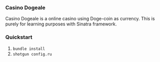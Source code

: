 ### Casino Dogeale

Casino Dogeale is a online casino using Doge-coin as currency. 
This is purely for learning purposes with Sinatra framework.

### Quickstart

1.  `bundle install`
2.  `shotgun config.ru`
